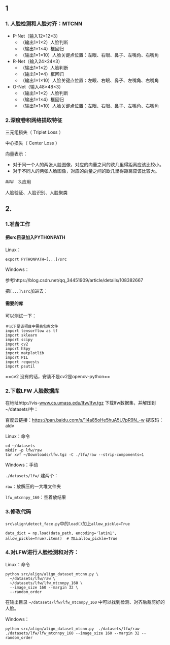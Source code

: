 ## 1

### 1. 人脸检测和人脸对齐：MTCNN

- P-Net（输入12×12×3）
  - （输出1×1×2）人脸判断
  - （输出1×1×4）框回归
  - （输出1×1×10）人脸关键点位置：左眼、右眼、鼻子、左嘴角、右嘴角
- R-Net（输入24×24×3）
  - （输出1×1×2）人脸判断
  - （输出1×1×4）框回归
  - （输出1×1×10）人脸关键点位置：左眼、右眼、鼻子、左嘴角、右嘴角
- O-Net（输入48×48×3）
  - （输出1×1×2）人脸判断
  - （输出1×1×4）框回归
  - （输出1×1×10）人脸关键点位置：左眼、右眼、鼻子、左嘴角、右嘴角

### 2.深度卷积网络提取特征

三元组损失（ Triplet Loss ）

中心损失（ Center Loss ）

向量表示：

- 对于同一个人的两张人脸图像，对应的向量之间的欧几里得距离应该比较小。
- 对于不同人的两张人脸图像，对应的向量之间的欧几里得距离应该比较大。

###　3.应用

人脸验证、人脸识别、人脸聚类



## 2.

### 1.准备工作

#### 把src目录加入PYTHONPATH

Linux：

```
export PYTHONPATH=[...]/src 
```

Windows：

参考https://blog.csdn.net/qq_34451909/article/details/108382667

把`[...]\src`加进去：

#### 需要的库

可以测试一下：

```
＃以下是该项目中需费包库文件 
import tensorflow as tf 
import sklearn 
import scipy 
import cv2 
import hSpy 
import matplotlib 
import PIL 
import requests 
import psutil
```



==cv2 没有的话，安装不是cv2是opencv-python==



### 2.下载LFW 人脸数据库

在地址http://vis-www.cs.umass.edu/lfw/lfw.tgz 下载lfw数据集，并解压到~/datasets/中：

百度云链接：https://pan.baidu.com/s/1i4a85oHe5huA5U7pR9N_-w 
提取码：aldv



Linux：命令

```
cd ~/datasets
mkdir -p lfw/raw
tar xvf ~/Downloads/lfw.tgz -C ./lfw/raw --strip-components=1
```

Windows：手动

`./datasets/lfw/` 建两个：

`raw`：放解压的一大堆文件夹

`lfw_mtcnnpy_160`：空着放结果



### 3.修改代码

`src\align\detect_face.py`中的`load()`加上`allow_pickle=True`

```
data_dict = np.load(data_path, encoding='latin1', allow_pickle=True).item()  # 加上allow_pickle=True
```



### 4.对LFW进行人脸检测和对齐：

Linux：命令

```
python src/align/align_dataset_mtcnn.py \
  ~/datasets/lfw/raw \
  ~/datasets/lfw/lfw_mtcnnpy_160 \
  --image_size 160 --margin 32 \
  --random_order
```

在输出目录 `~/datasets/lfw/lfw_mtcnnpy_160` 中可以找到检测、对齐后裁剪好的人脸。

Windows：

```
python src/align/align_dataset_mtcnn.py  ./datasets/lfw/raw ./datasets/lfw/lfw_mtcnnpy_160 --image_size 160 --margin 32 --random_order
```

